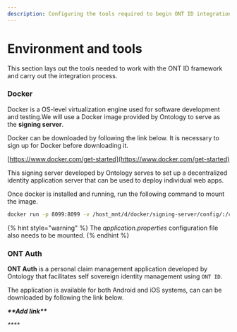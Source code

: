 ```yaml
---
description: Configuring the tools required to begin ONT ID integration
---
```


# Environment and tools

This section lays out the tools needed to work with the ONT ID framework and carry out the integration process. 

### Docker

Docker is a OS-level virtualization engine used for software development and testing.We will use a Docker image provided by Ontology to serve as the **signing server**.

Docker can be downloaded by following the link below. It is necessary to sign up for Docker before downloading it.

[https://www.docker.com/get-started](https://www.docker.com/get-started)

This signing server developed by Ontology serves to set up a decentralized identity application server that can be used to deploy individual web apps.

Once docker is installed and running, run the following command to mount the image.

```bash
docker run -p 8099:8099 -v /host_mnt/d/docker/signing-server/config/:/config -v /host_mnt/d/docker/signing-server/logs/:/logs --name signing signing-server_signing-server
```

{% hint style="warning" %}
 The _application.properties_ configuration file also needs to be mounted.
{% endhint %}

### ONT Auth

**ONT Auth** is a personal claim management application developed by Ontology that facilitates self sovereign identity management using `ONT ID`.

The application is available for both Android and iOS systems, can can be downloaded by following the link below. 

_**\*\*Add link\*\***_

_\*\*\*\*_




